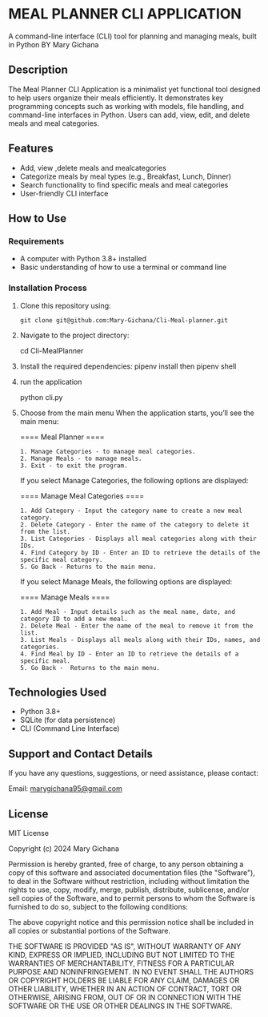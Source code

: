 # MEAL PLANNER CLI APPLICATION

A command-line interface (CLI) tool for planning and managing meals, built in Python
BY Mary Gichana

## Description

The Meal Planner CLI Application is a minimalist yet functional tool designed to help users organize their meals efficiently. It demonstrates key programming concepts such as working with models, file handling, and command-line interfaces in Python. Users can add, view, edit, and delete meals and meal categories.

## Features

- Add, view ,delete meals and mealcategories
- Categorize meals by meal types (e.g., Breakfast, Lunch, Dinner)
- Search functionality to find specific meals and meal categories
- User-friendly CLI interface

## How to Use

### Requirements

- A computer with Python 3.8+ installed
- Basic understanding of how to use a terminal or command line

### Installation Process

1.  Clone this repository using:

    ```
    git clone git@github.com:Mary-Gichana/Cli-Meal-planner.git
    ```

2.  Navigate to the project directory:

    cd Cli-MealPlanner

3.  Install the required dependencies:
    pipenv install then
    pipenv shell

4.  run the application

    python cli.py

5.  Choose from the main menu
    When the application starts, you’ll see the main menu:

    ==== Meal Planner ====

        1. Manage Categories - to manage meal categories.
        2. Manage Meals - to manage meals.
        3. Exit - to exit the program.

    If you select Manage Categories, the following options are displayed:

    ==== Manage Meal Categories ====

        1. Add Category - Input the category name to create a new meal category.
        2. Delete Category - Enter the name of the category to delete it from the list.
        3. List Categories - Displays all meal categories along with their IDs.
        4. Find Category by ID - Enter an ID to retrieve the details of the specific meal category.
        5. Go Back - Returns to the main menu.

    If you select Manage Meals, the following options are displayed:

    ==== Manage Meals ====

        1. Add Meal - Input details such as the meal name, date, and category ID to add a new meal.
        2. Delete Meal - Enter the name of the meal to remove it from the list.
        3. List Meals - Displays all meals along with their IDs, names, and categories.
        4. Find Meal by ID - Enter an ID to retrieve the details of a specific meal.
        5. Go Back -  Returns to the main menu.

## Technologies Used

- Python 3.8+
- SQLite (for data persistence)
- CLI (Command Line Interface)

## Support and Contact Details

If you have any questions, suggestions, or need assistance, please contact:

Email: marygichana95@gmail.com

## License

MIT License

Copyright (c) 2024 Mary Gichana

Permission is hereby granted, free of charge, to any person obtaining a copy
of this software and associated documentation files (the "Software"), to deal
in the Software without restriction, including without limitation the rights
to use, copy, modify, merge, publish, distribute, sublicense, and/or sell
copies of the Software, and to permit persons to whom the Software is
furnished to do so, subject to the following conditions:

The above copyright notice and this permission notice shall be included in all
copies or substantial portions of the Software.

THE SOFTWARE IS PROVIDED "AS IS", WITHOUT WARRANTY OF ANY KIND, EXPRESS OR
IMPLIED, INCLUDING BUT NOT LIMITED TO THE WARRANTIES OF MERCHANTABILITY,
FITNESS FOR A PARTICULAR PURPOSE AND NONINFRINGEMENT. IN NO EVENT SHALL THE
AUTHORS OR COPYRIGHT HOLDERS BE LIABLE FOR ANY CLAIM, DAMAGES OR OTHER
LIABILITY, WHETHER IN AN ACTION OF CONTRACT, TORT OR OTHERWISE, ARISING FROM,
OUT OF OR IN CONNECTION WITH THE SOFTWARE OR THE USE OR OTHER DEALINGS IN THE
SOFTWARE.
